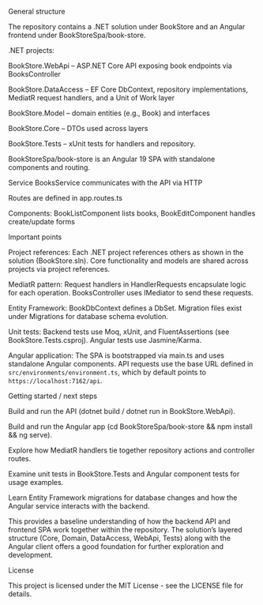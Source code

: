 General structure

The repository contains a .NET solution under BookStore and an Angular frontend under BookStoreSpa/book-store.

.NET projects:

BookStore.WebApi – ASP.NET Core API exposing book endpoints via BooksController

BookStore.DataAccess – EF Core DbContext, repository implementations, MediatR request handlers, and a Unit of Work layer

BookStore.Model – domain entities (e.g., Book) and interfaces

BookStore.Core – DTOs used across layers

BookStore.Tests – xUnit tests for handlers and repository.

BookStoreSpa/book-store is an Angular 19 SPA with standalone components and routing.

Service BooksService communicates with the API via HTTP

Routes are defined in app.routes.ts

Components: BookListComponent lists books, BookEditComponent handles create/update forms

Important points

Project references: Each .NET project references others as shown in the solution (BookStore.sln). Core functionality and models are shared across projects via project references.

MediatR pattern: Request handlers in HandlerRequests encapsulate logic for each operation. BooksController uses IMediator to send these requests.

Entity Framework: BookDbContext defines a DbSet<Book>. Migration files exist under Migrations for database schema evolution.

Unit tests: Backend tests use Moq, xUnit, and FluentAssertions (see BookStore.Tests.csproj). Angular tests use Jasmine/Karma.

Angular application: The SPA is bootstrapped via main.ts and uses standalone Angular components. API requests use the base URL defined in `src/environments/environment.ts`, which by default points to `https://localhost:7162/api`.

Getting started / next steps

Build and run the API (dotnet build / dotnet run in BookStore.WebApi).

Build and run the Angular app (cd BookStoreSpa/book-store && npm install && ng serve).

Explore how MediatR handlers tie together repository actions and controller routes.

Examine unit tests in BookStore.Tests and Angular component tests for usage examples.

Learn Entity Framework migrations for database changes and how the Angular service interacts with the backend.

This provides a baseline understanding of how the backend API and frontend SPA work together within the repository. The solution’s layered structure (Core, Domain, DataAccess, WebApi, Tests) along with the Angular client offers a good foundation for further exploration and development.

License

This project is licensed under the MIT License - see the LICENSE file for details.
